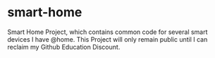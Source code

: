 # smart-home
Smart Home Project, which contains common code for several smart devices I have @home.
This Project will only remain public until I can reclaim my Github Education Discount.
